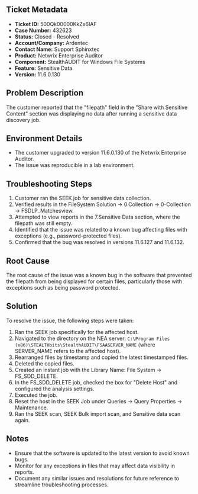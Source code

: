 ## Ticket Metadata
- **Ticket ID:** 500Qk00000KkZx6IAF
- **Case Number:** 432623
- **Status:** Closed - Resolved
- **Account/Company:** Ardentec
- **Contact Name:** Support Sphinxtec
- **Product:** Netwrix Enterprise Auditor
- **Component:** StealthAUDIT for Windows File Systems
- **Feature:** Sensitive Data
- **Version:** 11.6.0.130

## Problem Description
The customer reported that the "filepath" field in the "Share with Sensitive Content" section was displaying no data after running a sensitive data discovery job.

## Environment Details
- The customer upgraded to version 11.6.0.130 of the Netwrix Enterprise Auditor.
- The issue was reproducible in a lab environment.

## Troubleshooting Steps
1. Customer ran the SEEK job for sensitive data collection.
2. Verified results in the FileSystem Solution -> 0.Collection -> 0-Collection -> FSDLP_Matchesview.
3. Attempted to view reports in the 7.Sensitive Data section, where the filepath was still empty.
4. Identified that the issue was related to a known bug affecting files with exceptions (e.g., password-protected files).
5. Confirmed that the bug was resolved in versions 11.6.127 and 11.6.132.

## Root Cause
The root cause of the issue was a known bug in the software that prevented the filepath from being displayed for certain files, particularly those with exceptions such as being password protected.

## Solution
To resolve the issue, the following steps were taken:
1. Ran the SEEK job specifically for the affected host.
2. Navigated to the directory on the NEA server: `C:\Program Files (x86)\STEALTHbits\StealthAUDIT\FSAASERVER_NAME` (where SERVER_NAME refers to the affected host).
3. Rearranged files by timestamp and copied the latest timestamped files.
4. Deleted the copied files.
5. Created an instant job with the Library Name: File System -> FS_SDD_DELETE.
6. In the FS_SDD_DELETE job, checked the box for "Delete Host" and configured the analysis settings.
7. Executed the job.
8. Reset the host in the SEEK Job under Queries -> Query Properties -> Maintenance.
9. Ran the SEEK scan, SEEK Bulk import scan, and Sensitive data scan again.

## Notes
- Ensure that the software is updated to the latest version to avoid known bugs.
- Monitor for any exceptions in files that may affect data visibility in reports.
- Document any similar issues and resolutions for future reference to streamline troubleshooting processes.